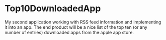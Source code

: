 # Top10DownloadedApp
My second application working with RSS feed information and implementing it into an app.
The end product will be a nice list of the top ten (or any number of entries) downloaded apps from the apple app store.
